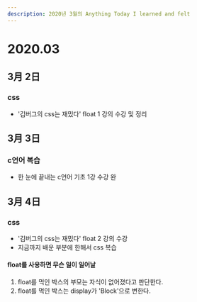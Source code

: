 ```yaml
---
description: 2020년 3월의 Anything Today I learned and felt
---
```


# 2020.03

##  3月 2日

### css

* '김버그의 css는 재밌다' float 1 강의 수강 및 정리

## 3月 3日

### c언어 복습 

* 한 눈에 끝내는 c언어 기초 1강 수강 완

## 3月 4日

### css

* '김버그의 css는 재밌다' float 2 강의 수강 
* 지금까지 배운 부분에 한해서 css 복습 

#### float를 사용하면 무슨 일이 일어날

1. float를 먹인 박스의 부모는 자식이 없어졌다고 판단한다. 
2. float를 먹인 박스는 display가 'Block'으로 변한다. 

